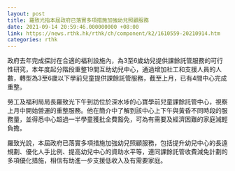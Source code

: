 ```yaml
---
layout: post
title: 羅致光指本屆政府已落實多項措施加強幼兒照顧服務
date: 2021-09-14 20:59:46.000000000 +08:00
link: https://news.rthk.hk/rthk/ch/component/k2/1610559-20210914.htm
categories: rthk
---
```


政府去年完成探討在合適的福利設施內，為3至6歲幼兒提供課餘託管服務的可行性研究，本年度起分階段重整19間互助幼兒中心，通過增加社工和支援人員的人數，轉型為3至6歲以下學前兒童提供課餘託管服務，截至上月，已有4間中心完成重整。

勞工及福利局局長羅致光下午到訪位於深水埗的心寶學前兒童課餘託管中心，視察上月中開始營運的重整服務。他在簡介中了解到該中心上下午與黃昏不同時段的服務量，並得悉中心超過一半學童獲批全費豁免，可為有需要及經濟困難的家庭減輕負擔。

羅致光說，本屆政府已落實多項措施加強幼兒照顧服務，包括提升幼兒中心的長遠規劃、優化人手比例、提高幼兒中心的資助水平等，連同課餘託管收費減免計劃的多項優化措施，相信有助進一步支援低收入及有需要家庭。
